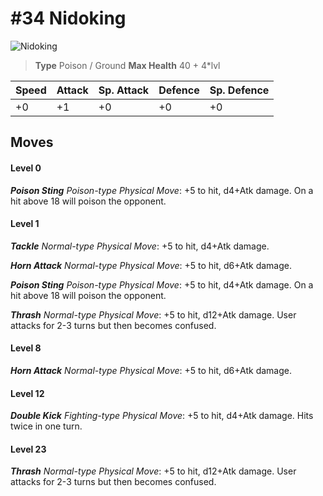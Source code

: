 # #34 Nidoking


![Nidoking](https://img.pokemondb.net/sprites/home/normal/1x/nidoking.png)

> **Type** Poison / Ground
> **Max Health** 40 + 4\*lvl

| Speed | Attack | Sp. Attack | Defence | Sp. Defence |
| ----- | ------ | ---------- | ------- | ----------- |
| +0 | +1 | +0 | +0 | +0 |

## Moves
#### Level 0

***Poison Sting** Poison-type Physical Move*: +5 to hit, d4+Atk damage. On a hit above 18 will poison the opponent.
#### Level 1

***Tackle** Normal-type Physical Move*: +5 to hit, d4+Atk damage. 

***Horn Attack** Normal-type Physical Move*: +5 to hit, d6+Atk damage. 

***Poison Sting** Poison-type Physical Move*: +5 to hit, d4+Atk damage. On a hit above 18 will poison the opponent.

***Thrash** Normal-type Physical Move*: +5 to hit, d12+Atk damage. User attacks for 2-3 turns but then becomes confused.
#### Level 8

***Horn Attack** Normal-type Physical Move*: +5 to hit, d6+Atk damage. 
#### Level 12

***Double Kick** Fighting-type Physical Move*: +5 to hit, d4+Atk damage. Hits twice in one turn.
#### Level 23

***Thrash** Normal-type Physical Move*: +5 to hit, d12+Atk damage. User attacks for 2-3 turns but then becomes confused.

